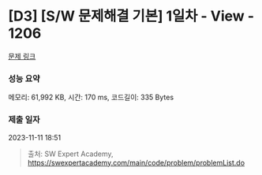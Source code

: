 # [D3] [S/W 문제해결 기본] 1일차 - View - 1206 

[문제 링크](https://swexpertacademy.com/main/code/problem/problemDetail.do?contestProbId=AV134DPqAA8CFAYh) 

### 성능 요약

메모리: 61,992 KB, 시간: 170 ms, 코드길이: 335 Bytes

### 제출 일자

2023-11-11 18:51



> 출처: SW Expert Academy, https://swexpertacademy.com/main/code/problem/problemList.do